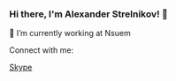 ### Hi there, I'm Alexander Strelnikov! 👋

🔭 I’m currently working at Nsuem

Connect with me:

[Skype](skype:<@alexa_strelnikov>?chat)
